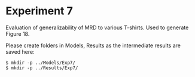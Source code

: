 # Experiment 7

Evaluation of generalizability of MRD to various T-shirts. Used to generate Figure 18.

Please create folders in Models, Results as the intermediate results are saved here:
```
$ mkdir -p ../Models/Exp7/
$ mkdir -p ../Results/Exp7/
```
